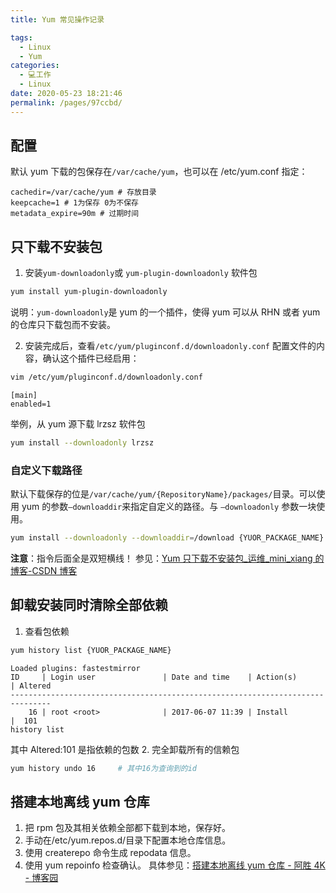 ```yaml
---
title: Yum 常见操作记录

tags: 
  - Linux
  - Yum
categories: 
  - 💻工作
  - Linux
date: 2020-05-23 18:21:46
permalink: /pages/97ccbd/
---
```


## 配置

默认 yum 下载的包保存在`/var/cache/yum`，也可以在 /etc/yum.conf 指定：

```plain
cachedir=/var/cache/yum # 存放目录
keepcache=1 # 1为保存 0为不保存
metadata_expire=90m # 过期时间
```

## 只下载不安装包

1. 安装`yum-downloadonly`或 `yum-plugin-downloadonly` 软件包

```bash
yum install yum-plugin-downloadonly
```

说明：`yum-downloadonly`是 yum 的一个插件，使得 yum 可以从 RHN 或者 yum 的仓库只下载包而不安装。

2. 安装完成后，查看`/etc/yum/pluginconf.d/downloadonly.conf` 配置文件的内容，确认这个插件已经启用：

```bash
vim /etc/yum/pluginconf.d/downloadonly.conf
```

```plain
[main] 
enabled=1
```

举例，从 yum 源下载 lrzsz 软件包

```bash
yum install --downloadonly lrzsz
```

### 自定义下载路径

默认下载保存的位是`/var/cache/yum/{RepositoryName}/packages/`目录。可以使用 yum 的参数`–downloaddir`来指定自定义的路径。与
`–downloadonly` 参数一块使用。

```bash
yum install --downloadonly --downloaddir=/download {YUOR_PACKAGE_NAME}
```

**注意**：指令后面全是双短横线！
参见：[Yum 只下载不安装包_运维_mini_xiang 的博客-CSDN 博客](https://blog.csdn.net/mini_xiang/article/details/53070321)

## 卸载安装同时清除全部依赖

1. 查看包依赖

```bash
yum history list {YUOR_PACKAGE_NAME}
```

```plain
Loaded plugins: fastestmirror
ID     | Login user               | Date and time    | Action(s)      | Altered
-------------------------------------------------------------------------------
    16 | root <root>              | 2017-06-07 11:39 | Install        |  101  
history list
```

其中 Altered:101 是指依赖的包数
2. 完全卸载所有的信赖包

```bash
yum history undo 16     # 其中16为查询到的id
```

## 搭建本地离线 yum 仓库

1. 把 rpm 包及其相关依赖全部都下载到本地，保存好。
2. 手动在/etc/yum.repos.d/目录下配置本地仓库信息。
3. 使用 createrepo 命令生成 repodata 信息。
4. 使用 yum repoinfo 检查确认。
具体参见：[搭建本地离线 yum 仓库 - 阿胜 4K - 博客园](https://www.cnblogs.com/asheng2016/p/local-yum.html#%E9%85%8D%E7%BD%AE%E6%9C%AC%E5%9C%B0yum%E4%BB%93%E5%BA%93%E4%BF%A1%E6%81%AF)

